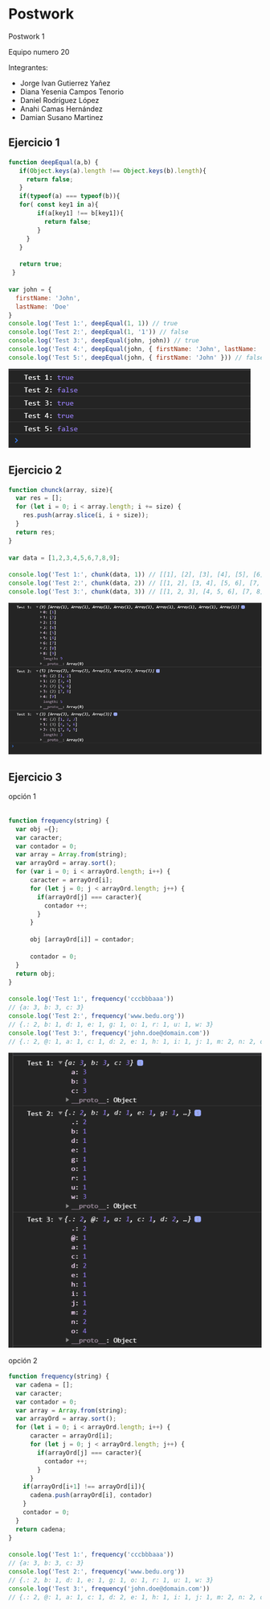 # Postwork 
Postwork 1

Equipo numero 20

Integrantes:
- Jorge Ivan Gutierrez Yañez
- Diana Yesenia Campos Tenorio
- Daniel Rodríguez López
- Anahi Camas Hernández 
- Damian Susano Martinez 



## Ejercicio 1

```javascript
function deepEqual(a,b) {  
   if(Object.keys(a).length !== Object.keys(b).length){ 
     return false;
   }
   if(typeof(a) === typeof(b)){
   for( const key1 in a){  
        if(a[key1] !== b[key1]){
          return false;
        }
     }
   }

   return true;
 }

var john = {
  firstName: 'John',
  lastName: 'Doe'
}
console.log('Test 1:', deepEqual(1, 1)) // true
console.log('Test 2:', deepEqual(1, '1')) // false
console.log('Test 3:', deepEqual(john, john)) // true
console.log('Test 4:', deepEqual(john, { firstName: 'John', lastName: 'Doe' })) // true
console.log('Test 5:', deepEqual(john, { firstName: 'John' })) // false
```
![imgGitHub](https://github.com/damianSM1997/tareaBedu/blob/master/img/ejercicio1.png)

## Ejercicio 2

```javascript
function chunck(array, size){
  var res = [];
  for (let i = 0; i < array.length; i += size) {
    res.push(array.slice(i, i + size));    
  }
  return res;
}

var data = [1,2,3,4,5,6,7,8,9];

console.log('Test 1:', chunk(data, 1)) // [[1], [2], [3], [4], [5], [6], [7], [8]]
console.log('Test 2:', chunk(data, 2)) // [[1, 2], [3, 4], [5, 6], [7, 8]]
console.log('Test 3:', chunk(data, 3)) // [[1, 2, 3], [4, 5, 6], [7, 8]]
```

![imgGitHub](https://github.com/damianSM1997/tareaBedu/blob/master/img/ejercicio2.png)

## Ejercicio 3

opción 1

```javascript

function frequency(string) {
  var obj ={};
  var caracter;
  var contador = 0;
  var array = Array.from(string);
  var arrayOrd = array.sort();
  for (var i = 0; i < arrayOrd.length; i++) {
      caracter = arrayOrd[i];
      for (let j = 0; j < arrayOrd.length; j++) {
        if(arrayOrd[j] === caracter){
          contador ++;
        }
      }
     
      obj [arrayOrd[i]] = contador;
      
      contador = 0;
  }
  return obj;
}

console.log('Test 1:', frequency('cccbbbaaa'))
// {a: 3, b: 3, c: 3}
console.log('Test 2:', frequency('www.bedu.org'))
// {.: 2, b: 1, d: 1, e: 1, g: 1, o: 1, r: 1, u: 1, w: 3}
console.log('Test 3:', frequency('john.doe@domain.com'))
// {.: 2, @: 1, a: 1, c: 1, d: 2, e: 1, h: 1, i: 1, j: 1, m: 2, n: 2, o: 4}
```

![imgGitHub](https://github.com/damianSM1997/tareaBedu/blob/master/img/ejercicio3.png)


opción 2
```javascript
function frequency(string) {
  var cadena = [];
  var caracter;
  var contador = 0;
  var array = Array.from(string);
  var arrayOrd = array.sort();
  for (let i = 0; i < arrayOrd.length; i++) {
      caracter = arrayOrd[i];
      for (let j = 0; j < arrayOrd.length; j++) {
        if(arrayOrd[j] === caracter){
          contador ++;
        }
      }          
    if(arrayOrd[i+1] !== arrayOrd[i]){      
      cadena.push(arrayOrd[i], contador)
    }
    contador = 0;
  }  
  return cadena;
}

console.log('Test 1:', frequency('cccbbbaaa'))
// {a: 3, b: 3, c: 3}
console.log('Test 2:', frequency('www.bedu.org'))
// {.: 2, b: 1, d: 1, e: 1, g: 1, o: 1, r: 1, u: 1, w: 3}
console.log('Test 3:', frequency('john.doe@domain.com'))
// {.: 2, @: 1, a: 1, c: 1, d: 2, e: 1, h: 1, i: 1, j: 1, m: 2, n: 2, o: 4}
```
